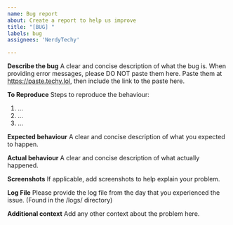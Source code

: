 ```yaml
---
name: Bug report
about: Create a report to help us improve
title: "[BUG] "
labels: bug
assignees: 'NerdyTechy'

---
```


**Describe the bug**
A clear and concise description of what the bug is. When providing error messages, please DO NOT paste them here. Paste them at https://paste.techy.lol, then include the link to the paste here.

**To Reproduce**
Steps to reproduce the behaviour:
1. ...
2. ...
3. ...

**Expected behaviour**
A clear and concise description of what you expected to happen.

**Actual behaviour**
A clear and concise description of what actually happened.

**Screenshots**
If applicable, add screenshots to help explain your problem.

**Log File**
Please provide the log file from the day that you experienced the issue. (Found in the /logs/ directory)

**Additional context**
Add any other context about the problem here.
